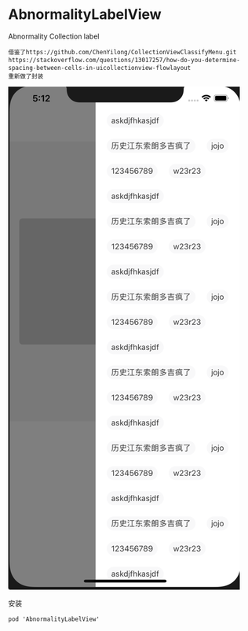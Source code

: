 # AbnormalityLabelView
Abnormality Collection label
```
借鉴了https://github.com/ChenYilong/CollectionViewClassifyMenu.git
https://stackoverflow.com/questions/13017257/how-do-you-determine-spacing-between-cells-in-uicollectionview-flowlayout
重新做了封装
```

![效果](https://github.com/zidonJ/AbnormalityLabelView/blob/master/不规则Collection/不规则Collection/expimg%402x.png)

安装
```
pod 'AbnormalityLabelView'
```
